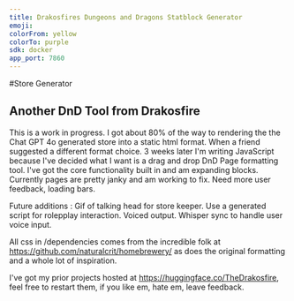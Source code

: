 ```yaml
---
title: Drakosfires Dungeons and Dragons Statblock Generator
emoji: 
colorFrom: yellow
colorTo: purple
sdk: docker
app_port: 7860
---
```


#Store Generator
## Another DnD Tool from Drakosfire

This is a work in progress. I got about 80% of the way to rendering the the Chat GPT 4o generated store into a static html format. 
When a friend suggested a different format choice. 3 weeks later I'm writing JavaScript because I've decided what I want is a drag and drop DnD Page formatting tool. 
I've got the core functionality built in and am expanding blocks.
Currently pages are pretty janky and am working to fix.
Need more user feedback, loading bars. 

Future additions :
Gif of talking head for store keeper. 
Use a generated script for rolepplay interaction. 
Voiced output.
Whisper sync to handle user voice input. 



All css in /dependencies comes from the incredible folk at https://github.com/naturalcrit/homebrewery/ as does the original formatting and a whole lot of inspiration. 

I've got my prior projects hosted at https://huggingface.co/TheDrakosfire, feel free to restart them, if you like em, hate em, leave feedback. 
